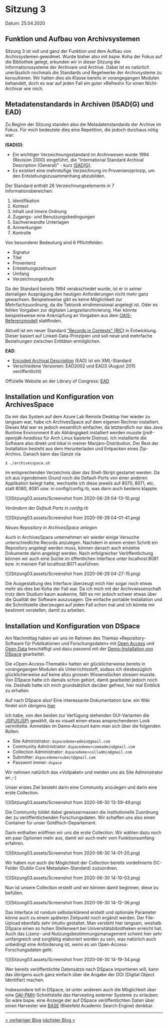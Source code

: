 # Sitzung 3

Datum: 25.04.2020

## Funktion und Aufbau von Archivsystemen

Sitzung 3 ist voll und ganz der Funktion und dem Aufbau von Archivsystemen gewidmet. Wurde bisher also mit bspw. Koha der Fokus auf die Bibliothek gelegt, erkunden wir in dieser Sitzung die Informationssysteme  der Archivare und Archive. Dabei ist es natürlich unerlässlich nochmals die Standards und Regelwerke der Archivsysteme zu konsultieren. Wir hatten dies als Klasse bereits in vorangegangen Modulen behandelt, doch es war auf jeden Fall ein guter «Refresh» für einen Nicht-Archivar wie mich. 

## Metadatenstandards in Archiven (ISAD(G) und EAD)

Zu Beginn der Sitzung standen also die Metadatenstandards der Archive im Fokus. Für mich bedeutete dies eine Repetition, die jedoch durchaus nötig war:

**ISAD(G)**:

- Ein wichtiger Verzeichnungsstandard im Archivwesen wurde 1994 (Revision 2000) eingeführt, die "International Standard Archival Description (General)" - kurz [ISAD(G)](https://de.wikipedia.org/wiki/ISAD(G)).
- Es existiert eine mehrstufige Verzeichnung im Provenienzprinzip, um den Entstehungszusammenhang abzubilden.

Der Standard enthält 26 Verzeichnungselemente in 7 Informationsbereichen:

1. Identifikation
2. Kontext
3. Inhalt und innere Ordnung
4. Zugangs- und Benutzungsbedingungen
5. Sachverwandte Unterlagen
6. Anmerkungen
7. Kontrolle

Von besonderer Bedeutung sind 6 Pflichtfelder:

- Signatur
- Titel
- Provenienz
- Entstehungszeitraum
- Umfang
- Verzeichnungsstufe

Da der Standard bereits 1994 verabschiedet wurde, ist er in seiner damaligen Ausprägung den heutigen Anforderungen nicht mehr ganz gewachsen. Beispielsweise gibt es keine Möglichkeit zur Mehrfachzuordnung, da die Tektonik eindimensional angelegt ist. Oder es fehlen Vorgaben zur digitalen Langzeitarchivierung. Hier könnte beispielsweise eine Anknüpfung an Vorgaben aus dem [OAIS-Referenzmodell](https://de.wikipedia.org/wiki/OAIS) stattfinden.

Aktuell ist ein neuer Standard ["Records in Contexts" (RIC)](https://de.wikipedia.org/wiki/Records_in_Contexts) in Entwicklung. Dieser basiert auf Linked-Data-Prinzipien und soll neue und mehrfache Beziehungen zwischen Entitäten ermöglichen.

**EAD**:

- [Encoded Archival Description](https://de.wikipedia.org/wiki/Encoded_Archival_Description) (EAD) ist ein XML-Standard
- Verschiedene Versionen: EAD2002 und EAD3 (August 2015 veröffentlicht)

Offizielle Website an der Library of Congress: [EAD](https://www.loc.gov/ead/)



## Installation und Konfiguration von ArchivesSpace

Da mir das System auf dem Azure Lab Remote Desktop hier wieder zu langsam war, habe ich ArchivesSpace auf dem eigenen Rechner installiert. Dieses Mal war es jedoch wesentlich einfacher, da letztendlich nur das Java Runtime Environment 8 als Abhängigkeit installiert werden musste (*jre8-openjdk-headless* für Arch Linux basierte Distros). Ich installierte die Software also direkt und lokal in meiner Manjaro-Distribution. Der Rest der Installation besteht aus dem Herunterladen und Entpacken eines Zip-Archivs. Danach kann das Ganze via 

```
$ ./archivesspace.sh
```

im entsprechenden Verzeichnis über das Shell-Skript gestartet werden. Da ich aus irgendeinem Grund noch die Default-Ports von einer anderen Applikation belegt hatte, wechselte ich diese jeweils auf 8070, 8071, etc. statt 8080, 8081 usw. in config/config.rb, was dann auch bestens klappte.

![](Sitzung03.assets/Screenshot from 2020-06-29 04-13-10.png)

*Verändern der Default Ports in config.rb*

![](Sitzung03.assets/Screenshot from 2020-06-29 04-01-41.png)

*Neues Repository in ArchivesSpace anlegen*

Auch in ArchivesSpace unternehmen wir wieder einige Versuche unterschiedliche Records anzulegen. Nachdem in einem ersten Schritt ein Repository angelegt werden muss, können danach auch einzelne Dokumente darin angelegt werden. Nach erfolgreicher Veröffentlichung können wir auch eine Suche im öffentlichen Interface unter localhost:8081 bzw. in meinem Fall localhost:8071 ausführen. 

![](Sitzung03.assets/Screenshot from 2020-06-29 04-27-15.png)

Die Ausgestaltung des Interface überzeugt mich hier sogar noch etwas mehr als dies bei Koha der Fall war. Da ich mich mit der Archivwissenschaft trotz dem Studium kaum auskenne, fällt es mir jedoch schwer etwas über die Qualität der Software auszusagen. Die einfache portable Installation und die Schnittstelle überzeugen auf jeden Fall schon mal und ich könnte mir bestimmt vorstellen, damit zu arbeiten. 

## Installation und Konfiguration von DSpace

Am Nachmittag haben wir uns im Rahmen des Themas «Repository-Software für Publikationen und Forschungsdaten» mit [Open Access](https://de.wikipedia.org/wiki/Open_Access) und [Open Data](https://de.wikipedia.org/wiki/Open_Data) beschäftigt und dazu passend mit der [Demo-Installation von DSpace](https://demo.dspace.org/) gearbeitet. 

Die «Open-Access-Thematik» hatten wir glücklicherweise bereits in vorangegangen Modulen als Unterrichtsstoff, sodass ich diesbezüglich glücklicherweise auf keine allzu grossen Wissenslücken stossen musste. Von DSpace hatte ich damals schon gehört, damit gearbeitet jedoch noch nie. Deshalb hatte ich mich grundsätzlich darüber gefreut, hier mal Einblick zu erhalten.

Auf nach DSpace also! Eine interessante Dokumentation bzw. ein Wiki findet sich übrigens [hier](https://wiki.lyrasis.org/display/DSPACE).

Ich habe, von den beiden zur Verfügung stehenden GUI-Varianten die [JSPUI(JSP)](https://demo.dspace.org/jspui/) gewählt, da es visuell einen etwas ansprechenderen Look vermittelte. Anmelden im Demo-Account kann man sich über die folgenden Rollen:

- Site Administrator: `dspacedemo+admin@gmail.com`
- Community Administrator: `dspacedemo+commadmin@gmail.com`
- Collection Administrator: `dspacedemo+colladmin@gmail.com`
- Submitter: `dspacedemo+submit@gmail.com`
- Passwort immer: `dspace`

Wir nehmen natürlich das «Vollpaket» und melden uns als Site Administrator an ;-)

Unser erstes Ziel besteht darin eine Community anzulegen und darin eine erste Collection.

![](Sitzung03.assets/Screenshot from 2020-06-30 13-59-49.png)

Die Community bildet dabei gewissermassen die institutionelle Zuordnung der zu veröffentlichenden Forschungsdaten. Wir schaffen uns also einen Container für unser Goldfisch-Departement. 

Darin enthalten eröffnen wir uns die erste Collection. Wir wählen dazu noch ein paar Optionen mehr aus, damit wir auch mehr vom Funktionsumfang erfahren.

![](Sitzung03.assets/Screenshot from 2020-06-30 14-01-20.png)

Wir haben nun auch die Möglichkeit der Collection bereits vordefinierte DC-Felder (Dublin Core Metadaten-Standard) zuzuordnen.

![](Sitzung03.assets/Screenshot from 2020-06-30 14-10-03.png)

Nun ist unsere Collection erstellt und wir können damit beginnen, diese zu befüllen.

![](Sitzung03.assets/Screenshot from 2020-06-30 14-12-36.png)

Das Interface ist rundum selbsterklärend erstellt und optionale Parameter könne auch zu einem späteren Zeitpunkt noch ergänzt werden. Der File-Upload ebenfalls sehr intuitiv gestaltet. Man versteht hier langsam, weshalb DSpace einen so hohen Stellenwert bei Universitätsbibiotheken erreicht hat. Auch das Lizenz- und Nutzungsbestimmungsmanagement scheint hier sehr umfangreich und sorgfältig elaboriert worden zu sein, was natürlich auch unbedingt eine Anforderung ist, wenn es um Open-Access-Forschungsdaten geht.

![](Sitzung03.assets/Screenshot from 2020-06-30 14-19-34.png)

Wer bereits veröffentlichte Datensätze nach DSpace importieren will, kann das übrigens auch ganz einfach über die Angabe der DOI (Digital Object Identifier) machen. 

Insbesondere toll in DSpace, ist unter anderem auch die Möglichkeit über eine [OAI-PMH](https://www.openarchives.org/pmh/)-Schnittstelle das Harvesting externer Systeme zu erlauben. So wäre bspw. eine Anzeige der auf DSpace veröffentlichten Daten über einen Harvester wie [BASE](https://www.base-search.net/) (Bielefeld Academic Search Engine) denkbar. 

------
<div class="site-nav">
<a href="./Sitzung02.html">< vorheriger Blog</a>
<a href="./Sitzung04.html">nächster Blog ></a>
</div>